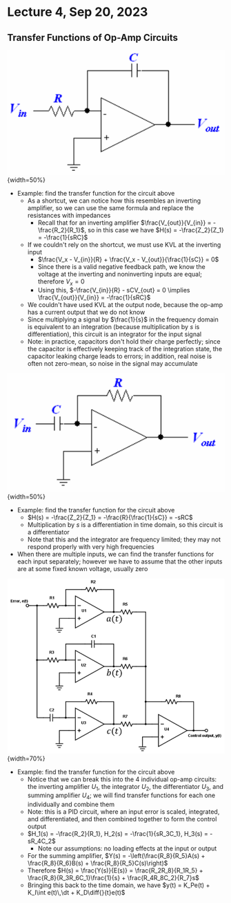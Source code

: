 # Lecture 4, Sep 20, 2023

## Transfer Functions of Op-Amp Circuits

![Example integrator op-amp circuit.](imgs/lec4_1.png){width=50%}

* Example: find the transfer function for the circuit above
	* As a shortcut, we can notice how this resembles an inverting amplifier, so we can use the same formula and replace the resistances with impedances
		* Recall that for an inverting amplifier $\frac{V_{out}}{V_{in}} = -\frac{R_2}{R_1}$, so in this case we have $H(s) = -\frac{Z_2}{Z_1} = -\frac{1}{sRC}$
	* If we couldn't rely on the shortcut, we must use KVL at the inverting input
		* $\frac{V_x - V_{in}}{R} + \frac{V_x - V_{out}}{\frac{1}{sC}} = 0$
		* Since there is a valid negative feedback path, we know the voltage at the inverting and noninverting inputs are equal; therefore $V_x = 0$
		* Using this, $-\frac{V_{in}}{R} - sCV_{out} = 0 \implies \frac{V_{out}}{V_{in}} = -\frac{1}{sRC}$
	* We couldn't have used KVL at the output node, because the op-amp has a current output that we do not know
	* Since multiplying a signal by $\frac{1}{s}$ in the frequency domain is equivalent to an integration (because multiplication by $s$ is differentiation), this circuit is an integrator for the input signal
	* Note: in practice, capacitors don't hold their charge perfectly; since the capacitor is effectively keeping track of the integration state, the capacitor leaking charge leads to errors; in addition, real noise is often not zero-mean, so noise in the signal may accumulate

![Example differentiator op-amp circuit.](imgs/lec4_2.png){width=50%}

* Example: find the transfer function for the circuit above
	* $H(s) = -\frac{Z_2}{Z_1} = -\frac{R}{\frac{1}{sC}} = -sRC$
	* Multiplication by $s$ is a differentiation in time domain, so this circuit is a differentiator
	* Note that this and the integrator are frequency limited; they may not respond properly with very high frequencies
* When there are multiple inputs, we can find the transfer functions for each input separately; however we have to assume that the other inputs are at some fixed known voltage, usually zero

![Example PID control loop circuit.](imgs/lec4_3.png){width=70%}

* Example: find the transfer function for the circuit above
	* Notice that we can break this into the 4 individual op-amp circuits: the inverting amplifier $U_1$, the integrator $U_2$, the differentiator $U_3$, and summing amplifier $U_4$; we will find transfer functions for each one individually and combine them
	* Note: this is a PID circuit, where an input error is scaled, integrated, and differentiated, and then combined together to form the control output
	* $H_1(s) = -\frac{R_2}{R_1}, H_2(s) = -\frac{1}{sR_3C_1}, H_3(s) = -sR_4C_2$
		* Note our assumptions: no loading effects at the input or output
	* For the summing amplifier, $Y(s) = -\left(\frac{R_8}{R_5}A(s) + \frac{R_8}{R_6}B(s) + \frac{R_8}{R_5}C(s)\right)$
	* Therefore $H(s) = \frac{Y(s)}{E(s)} = \frac{R_2R_8}{R_1R_5} + \frac{R_8}{R_3R_6C_1}\frac{1}{s} + \frac{R_4R_8C_2}{R_7}s$
	* Bringing this back to the time domain, we have $y(t) = K_Pe(t) + K_I\int e(t)\,\dt + K_D\diff{}{t}e(t)$

